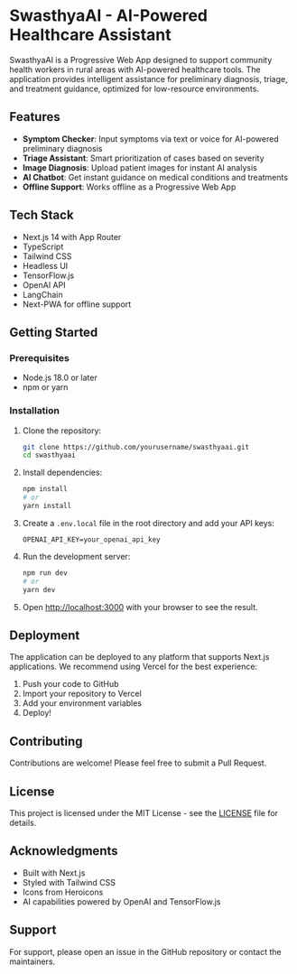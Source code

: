 # SwasthyaAI - AI-Powered Healthcare Assistant

SwasthyaAI is a Progressive Web App designed to support community health workers in rural areas with AI-powered healthcare tools. The application provides intelligent assistance for preliminary diagnosis, triage, and treatment guidance, optimized for low-resource environments.

## Features

- **Symptom Checker**: Input symptoms via text or voice for AI-powered preliminary diagnosis
- **Triage Assistant**: Smart prioritization of cases based on severity
- **Image Diagnosis**: Upload patient images for instant AI analysis
- **AI Chatbot**: Get instant guidance on medical conditions and treatments
- **Offline Support**: Works offline as a Progressive Web App

## Tech Stack

- Next.js 14 with App Router
- TypeScript
- Tailwind CSS
- Headless UI
- TensorFlow.js
- OpenAI API
- LangChain
- Next-PWA for offline support

## Getting Started

### Prerequisites

- Node.js 18.0 or later
- npm or yarn

### Installation

1. Clone the repository:
   ```bash
   git clone https://github.com/yourusername/swasthyaai.git
   cd swasthyaai
   ```

2. Install dependencies:
   ```bash
   npm install
   # or
   yarn install
   ```

3. Create a `.env.local` file in the root directory and add your API keys:
   ```
   OPENAI_API_KEY=your_openai_api_key
   ```

4. Run the development server:
   ```bash
   npm run dev
   # or
   yarn dev
   ```

5. Open [http://localhost:3000](http://localhost:3000) with your browser to see the result.

## Deployment

The application can be deployed to any platform that supports Next.js applications. We recommend using Vercel for the best experience:

1. Push your code to GitHub
2. Import your repository to Vercel
3. Add your environment variables
4. Deploy!

## Contributing

Contributions are welcome! Please feel free to submit a Pull Request.

## License

This project is licensed under the MIT License - see the [LICENSE](LICENSE) file for details.

## Acknowledgments

- Built with Next.js
- Styled with Tailwind CSS
- Icons from Heroicons
- AI capabilities powered by OpenAI and TensorFlow.js

## Support

For support, please open an issue in the GitHub repository or contact the maintainers.
